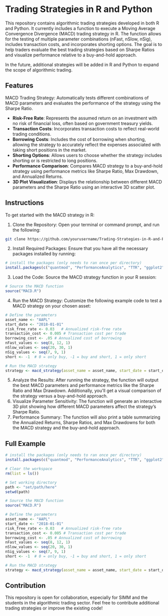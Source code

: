 # Trading Strategies in R and Python
This repository contains algorithmic trading strategies developed in both R and Python. It currently includes a function to execute a Moving Average Convergence Divergence (MACD) trading strategy in R. The function allows for the testing of multiple parameter combinations (nFast, nSlow, nSig), includes transaction costs, and incorporates shorting options. The goal is to help traders evaluate the best trading strategies based on Sharpe Ratios and visualize performance relative to a buy-and-hold approach.

In the future, additional strategies will be added in R and Python to expand the scope of algorithmic trading.

## Features
MACD Trading Strategy: Automatically tests different combinations of MACD parameters and evaluates the performance of the strategy using the Sharpe Ratio.
- **Risk-Free Rate**: Represents the assumed return on an investment with no risk of financial loss, often based on government treasury yields.
- **Transaction Costs**: Incorporates transaction costs to reflect real-world trading conditions.
- **Borrowing Costs**: Includes the cost of borrowing when shorting, allowing the strategy to accurately reflect the expenses associated with taking short positions in the market.
- **Shorting Options**: Allows users to choose whether the strategy includes shorting or is restricted to long positions.
- **Performance Comparison**: Compares MACD strategy to a buy-and-hold strategy using performance metrics like Sharpe Ratio, Max Drawdown, and Annualized Returns.
- **3D Plot Visualization**: Displays the relationship between different MACD parameters and the Sharpe Ratio using an interactive 3D scatter plot.

## Instructions
To get started with the MACD strategy in R:

1. Clone the Repository:
Open your terminal or command prompt, and run the following:
```bash
git clone https://github.com/yourusername/Trading-Strategies-in-R-and-Python.git
```
2. Install Required Packages: Ensure that you have all the necessary packages installed by running:
```r
# install the packages (only needs to ran once per directory)
install.packages(c("quantmod", "PerformanceAnalytics", "TTR", "ggplot2", "parallel", "plotly"))
```
3. Load the Code: Source the MACD strategy function in your R session:
```r
# Source the MACD function
source("MACD.R")
```
4. Run the MACD Strategy: Customize the following example code to test a MACD strategy on your chosen asset:
```r
# Define the parameters
asset_name <- "AAPL"
start_date <- "2018-01-01"
risk_free_rate <- 0.03   # Annualized risk-free rate
transaction_cost <- 0.005 # Transaction cost per trade
borrowing_cost <- .05 # Annualized cost of borrowing
nFast_values <- seq(8, 12, 1)
nSlow_values <- seq(20, 30, 1)
nSig_values <- seq(7, 9, 1)
short <- -1  # 0 = only buy, -1 = buy and short, 1 = only short

# Run the MACD strategy
strategy <- macd_strategy(asset_name = asset_name, start_date = start_date, risk_free_rate = risk_free_rate, transaction_cost = transaction_cost, borrowinf_cost <- borrowing_cost, nFast_values = nFast_values, nSlow_values = nSlow_values, nSig_values = nSig_values, short = short)
```
5. Analyze the Results: After running the strategy, the function will output the best MACD parameters and performance metrics like the Sharpe Ratio and Max Drawdown. Additionally, you'll get a visual comparison of the strategy versus a buy-and-hold approach.
6. Visualize Parameter Sensitivity: The function will generate an interactive 3D plot showing how different MACD parameters affect the strategy’s Sharpe Ratio.
7. Performance Summary: The function will also print a table summarizing the Annualized Returns, Sharpe Ratios, and Max Drawdowns for both the MACD strategy and the buy-and-hold approach.

## Full Example
```r
# install the packages (only needs to ran once per directory)
install.packages(c("quantmod", "PerformanceAnalytics", "TTR", "ggplot2", "parallel", "plotly"))

# Clear the workspace
rm(list = ls())

# Set working directory
path <- "set/path/here"
setwd(path)

# Source the MACD function
source("MACD.R")

# Define the parameters
asset_name <- "AAPL"
start_date <- "2018-01-01"
risk_free_rate <- 0.03   # Annualized risk-free rate
transaction_cost <- 0.005 # Transaction cost per trade
borrowing_cost <- .05 # Annualized cost of borrowing
nFast_values <- seq(8, 12, 1)
nSlow_values <- seq(20, 30, 1)
nSig_values <- seq(7, 9, 1)
short <- -1  # 0 = only buy, -1 = buy and short, 1 = only short

# Run the MACD strategy
strategy <- macd_strategy(asset_name = asset_name, start_date = start_date, risk_free_rate = risk_free_rate, transaction_cost = transaction_cost, borrowinf_cost <- borrowing_cost, nFast_values = nFast_values, nSlow_values = nSlow_values, nSig_values = nSig_values, short = short)
```
   
## Contribution
This repository is open for collaboration, especially for SIMM and the students in the algorithmic trading sector. Feel free to contribute additional trading strategies or improve the existing code!
